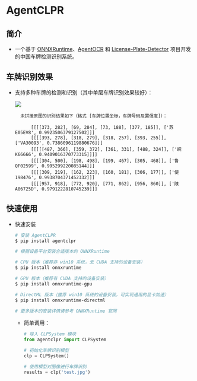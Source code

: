 # AgentCLPR
## 简介

* 一个基于 [ONNXRuntime](https://github.com/microsoft/onnxruntime)、[AgentOCR](https://github.com/AgentMaker/AgentOCR) 和 [License-Plate-Detector](https://github.com/zeusees/License-Plate-Detector) 项目开发的中国车牌检测识别系统。

## 车牌识别效果

* 支持多种车牌的检测和识别（其中单层车牌识别效果较好）：

    ![](https://img-blog.csdnimg.cn/e5801d1a4d394d8ba7b50bed4b0a6b55.png)
        
        未拼接原图的识别结果如下（格式 [车牌位置坐标，车牌号码及置信度]）：
        
            [[[[373, 282], [69, 284], [73, 188], [377, 185]], ['苏E05EV8', 0.9923506379127502]]]
            [[[[393, 278], [318, 279], [318, 257], [393, 255]], ['VA30093', 0.7386096119880676]]]
            [[[[[487, 366], [359, 372], [361, 331], [488, 324]], ['皖K66666', 0.9409016370773315]]]]
            [[[[304, 500], [198, 498], [199, 467], [305, 468]], ['鲁QF02599', 0.995299220085144]]]
            [[[[309, 219], [162, 223], [160, 181], [306, 177]], ['使198476', 0.9938704371452332]]]
            [[[[957, 918], [772, 920], [771, 862], [956, 860]], ['陕A06725D', 0.9791222810745239]]]

## 快速使用

* 快速安装

    ```bash
    # 安装 AgentCLPR
    $ pip install agentclpr

    # 根据设备平台安装合适版本的 ONNXRuntime

    # CPU 版本（推荐非 win10 系统，无 CUDA 支持的设备安装）
    $ pip install onnxruntime

    # GPU 版本（推荐有 CUDA 支持的设备安装）
    $ pip install onnxruntime-gpu

    # DirectML 版本（推荐 win10 系统的设备安装，可实现通用的显卡加速）
    $ pip install onnxruntime-directml

    # 更多版本的安装详情请参考 ONNXRuntime 官网
    ```

    * 简单调用：

        ```python
        # 导入 CLPSystem 模块
        from agentclpr import CLPSystem

        # 初始化车牌识别模型
        clp = CLPSystem()

        # 使用模型对图像进行车牌识别
        results = clp('test.jpg')
        ```